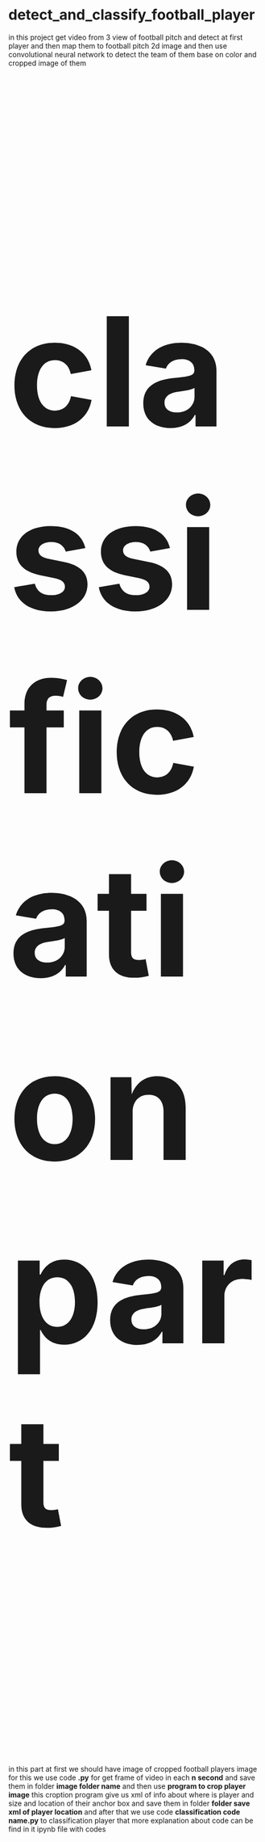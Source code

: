 # detect_and_classify_football_player
<p>in this project get video from 3 view of football pitch and detect at first player and then map them to football pitch 2d image and then use convolutional neural network to detect the team of them base on color and cropped image of them <p>
<h4 style="font-size:300px;"><b>classification part</b></h4>
<p>in this part at first we should have image of cropped football players image for this we use code <b>.py</b> for get frame of video in each <b>n second</b> and save them in folder <b>image folder name</b> and then use <b>program to crop player image</b> this croption program give us xml of info about where is player and size and location of their anchor box and save them in folder <b>folder save xml of player location</b> and after that we use code <b>classification code name.py</b> to classification player that more explanation about code can be find in it ipynb file with codes</p>
